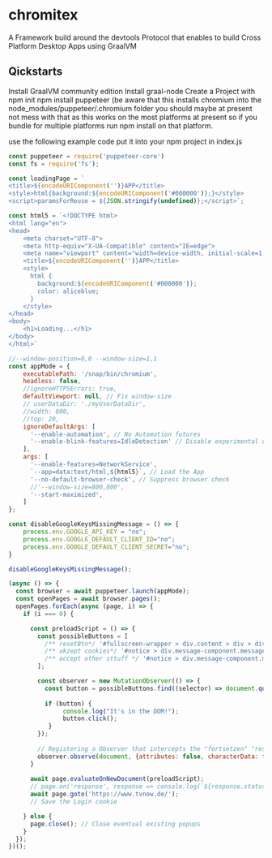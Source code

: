 # chromitex
A Framework build around the devtools Protocol that enables to build Cross Platform Desktop Apps using GraalVM


## Qickstarts
Install GraalVM community edition
Install graal-node
Create a Project with npm init
npm install puppeteer (be aware that this installs chromium into the node_modules/puppeteer/.chromium folder you should maybe at present not mess with that as this works on the most platforms at present so if you bundle for multiple platforms run npm install on that platform. 

use the following example code put it into your npm project in index.js
```js
const puppeteer = require('puppeteer-core')
const fs = require('fs');

const loadingPage = `
<title>${encodeURIComponent('')}APP</title>
<style>html{background:${encodeURIComponent('#000000')};}</style>
<script>paramsForReuse = ${JSON.stringify(undefined)};</script>`;

const html5 = `<!DOCTYPE html>
<html lang="en">
<head>
    <meta charset="UTF-8">
    <meta http-equiv="X-UA-Compatible" content="IE=edge">
    <meta name="viewport" content="width=device-width, initial-scale=1.0">
    <title>${encodeURIComponent('')}APP</title>
    <style>
      html {
        background:${encodeURIComponent('#000000')};
        color: aliceblue;
      }
    </style>
</head>
<body>
    <h1>Loading...</h1>    
</body>
</html>`

//--window-position=0,0 --window-size=1,1
const appMode = {
    executablePath: '/snap/bin/chromium',
    headless: false,
    //ignoreHTTPSErrors: true,
    defaultViewport: null, // Fix window-size
    // userDataDir: './myUserDataDir',
    //width: 800,
    //top: 20,
    ignoreDefaultArgs: [
      '--enable-automation', // No Automation futures
      '--enable-blink-features=IdleDetection' // Disable experimental default flag
    ],
    args: [
      '--enable-features=NetworkService',
      `--app=data:text/html,${html5}`, // Load the App
      '--no-default-browser-check', // Suppress browser check
      //'--window-size=800,800',
      '--start-maximized',
    ]
};

const disableGoogleKeysMissingMessage = () => {
    process.env.GOOGLE_API_KEY = "no";
    process.env.GOOGLE_DEFAULT_CLIENT_ID="no";
    process.env.GOOGLE_DEFAULT_CLIENT_SECRET="no";
}

disableGoogleKeysMissingMessage();

(async () => {
  const browser = await puppeteer.launch(appMode);
  const openPages = await browser.pages();
  openPages.forEach(async (page, i) => {
    if (i === 0) {

      const preloadScript = () => {
        const possibleButtons = [
          /** resetBtn*/ '#fullscreen-wrapper > div.content > div > div:nth-child(2) > div > now-player-box > div > now-player > now-continue-board > div > button.no-break.btn-spacing.button-default.secondary.btnReset.ng-star-inserted',
          /** akzept cookies*/ '#notice > div.message-component.message-row.mobile-reverse > div:nth-child(2) > button',
          /** accept other sttuff */ '#notice > div.message-component.message-row.mobile-reverse > button.message-component.message-button.no-children.focusable.sp_choice_type_11',
        ];

        const observer = new MutationObserver(() => {
          const button = possibleButtons.find((selector) => document.querySelector(selector))
            
          if (button) {
               console.log("It's in the DOM!");
               button.click();
           }
        });
        
        // Registering a Observer that intercepts the "fortsetzen" "restart" and clicks restart
        observer.observe(document, {attributes: false, characterData: false, childList: true, subtree:true});
      }
      
      await page.evaluateOnNewDocument(preloadScript);
      // page.on('response', response => console.log(`${response.status()} ${response.url()}`))
      await page.goto('https://www.tvnow.de/');
      // Save the Login cookie

    } else {
      page.close(); // Close eventual existing popups 
    }
  });
})();
```
